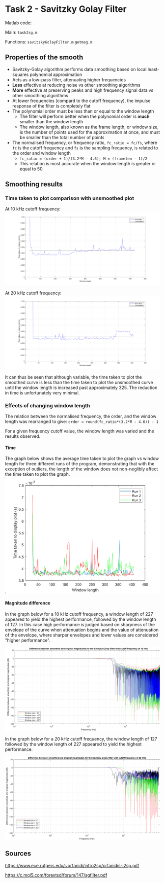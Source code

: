# Task 2 - Savitzky Golay Filter

Matlab code: 

Main:
`task2sg.m`

Functions:
`savitzkyGolayFilter.m`
`getmag.m`

## Properties of the smooth

* Savitzky-Golay algorithm performs data smoothing based on local least-squares polynomial approximation
* Acts as a low-pass filter, attenuating higher frequencies
* **Less** effective at reducing noise vs other smoothing algorithms
* **More** effective at preserving peaks and high frequency signal data vs other smoothing algorithms
* At lower frequencies (compard to the cutoff frequency), the impulse response of the filter is completely flat
* The polynomial order must be less than or equal to the window length
  * The filter will perform better when the polynomial order is **much** smaller than the window length
  * The window length, also known as the frame length, or window size, is the number of points used for the approximation at once, and must be smaller than the total number of points
* The normalised frequency, or frequency ratio, `fc_ratio = fc/fs`, where `fc` is the cutoff frequency and `fs` is the sampling frequency, is related to the order and window length
  * `fc_ratio = (order + 1)/(3.2*M - 4.6); M = (framelen - 1)/2`
  * This relation is most accurate when the window length is greater or equal to 50

## Smoothing results
### Time taken to plot comparison with unsmoothed plot
At 10 kHz cutoff frequency:
![](https://github.com/GabrielleJohnston/READMEProject/blob/SG_Gabby/timetakenvswindowlength_sg_10kHz_N20_withnosmooth.png)

At 20 kHz cutoff frequency:
![](https://github.com/GabrielleJohnston/READMEProject/blob/SG_Gabby/timetakenvswindowlength_sg_20kHz_N20_withnosmooth.png)

It can thus be seen that although variable, the time taken to plot the smoothed curve is less than the time taken to plot the unsmoothed curve until the window length is increased past approximately 325. The reduction in time is unfortunately very minimal.

### Effects of changing window length

The relation between the normalised frequency, the order, and the window length was rearranged to give:
`order = round(fc_ratio*(3.2*M - 4.6)) - 1`

For a given frequency cutoff value, the window length was varied and the results observed. 

#### Time
The graph below shows the average time taken to plot the graph vs window length for three different runs of the program, demonstrating that with the exception of outliers, the length of the window does not non-neglibly affect the time taken to plot the graph.
![](https://github.com/GabrielleJohnston/READMEProject/blob/SG_Gabby/timetakenvswindowlength_sg_20kHz_N20_comb.png)

#### Magnitude difference
In the graph below for a 10 kHz cutoff frequency, a window length of 227 appeared to yield the highest performance, followed by the window length of 127. In this case high performance is judged based on sharpness of the envelope of the curve when attenuation begins and the value of attenuation of the envelope, where sharper envelopes and lower values are considered "higher performance".

![](https://github.com/GabrielleJohnston/READMEProject/blob/SG_Gabby/differenceinmagnitude_sg_10kHz.png)

In the graph below for a 20 kHz cutoff frequency, the window length of 127 followed by the window length of 227 appeared to yield the highest performance.


![](https://github.com/GabrielleJohnston/READMEProject/blob/SG_Gabby/differenceinmagnitude_sg_20kHz.png)

## Sources

https://www.ece.rutgers.edu/~orfanidi/intro2sp/orfanidis-i2sp.pdf

https://c.mql5.com/forextsd/forum/147/sgfilter.pdf
